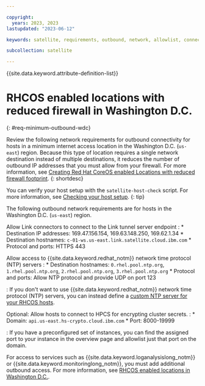 ```yaml
---

copyright:
  years: 2023, 2023
lastupdated: "2023-06-12"

keywords: satellite, requirements, outbound, network, allowlist, connectivity, firewall, rhcos

subcollection: satellite

---
```


{{site.data.keyword.attribute-definition-list}}

# RHCOS enabled locations with reduced firewall in Washington D.C.
{: #req-minimum-outbound-wdc}
  
Review the following network requirements for outbound connectivity for hosts in a minimum internet access location in the Washington D.C. (`us-east`) region. Because this type of location requires a single network destination instead of multiple destinations, it reduces the number of outbound IP addresses that you must allow from your firewall. For more information, see [Creating Red Hat CoreOS enabled Locations with reduced firewall footprint](/docs/satellite?topic=satellite-coreos-reduced-firewall).
{: shortdesc}


You can verify your host setup with the `satellite-host-check` script. For more information, see [Checking your host setup](/docs/satellite?topic=satellite-host-network-check).
{: tip}


The following outbound network requirements are for hosts in the Washington D.C. (`us-east`) region.


Allow Link connectors to connect to the Link tunnel server endpoint
:    * Destination IP addresses: 169.47.156.154, 169.63.148.250, 169.62.1.34
     * Destination hostnames: `c-01-ws.us-east.link.satellite.cloud.ibm.com`
     * Protocol and ports: HTTPS 443

     
Allow access to {{site.data.keyword.redhat_notm}} network time protocol (NTP) servers
:    * Destination hostnames: `0.rhel.pool.ntp.org`, `1.rhel.pool.ntp.org`, `2.rhel.pool.ntp.org`, `3.rhel.pool.ntp.org`
     * Protocol and ports: Allow NTP protocol and provide UDP on port 123
     
:    If you don't want to use {{site.data.keyword.redhat_notm}} network time protocol (NTP) servers, you can instead define a [custom NTP server for your RHCOS hosts](/docs/satellite?topic=satellite-config-custom-ntp).

Optional:  Allow hosts to connect to HPCS for encrypting cluster secrets.
:    * Domain: `api.us-east.hs-crypto.cloud.ibm.com`
     * Port: 8000-19999 

:    If you have a preconfigured set of instances, you can find the assigned port to your instance in the overview page and allowlist just that port on the domain. 

For access to services such as {{site.data.keyword.loganalysislong_notm}} or {{site.data.keyword.monitoringlong_notm}}, you must add additional outbound access. For more information, see [RHCOS enabled locations in Washington D.C.](/docs/satellite?topic=satellite-reqs-host-rhcos-outbound-wdc).


  

  

